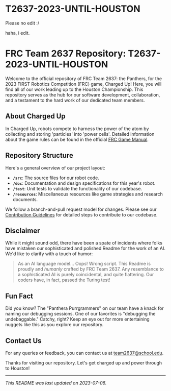 # T2637-2023-UNTIL-HOUSTON
Please no edit :/

haha, i edit.




# FRC Team 2637 Repository: T2637-2023-UNTIL-HOUSTON

Welcome to the official repository of FRC Team 2637: the Panthers, for the 2023 FIRST Robotics Competition (FRC) game, Charged Up! Here, you will find all of our work leading up to the Houston Championship. This repository serves as the hub for our software development, collaboration, and a testament to the hard work of our dedicated team members.

## About Charged Up
In Charged Up, robots compete to harness the power of the atom by collecting and storing 'particles' into 'power cells'. Detailed information about the game rules can be found in the official [FRC Game Manual](https://www.firstinspires.org/resource-library/frc/competition-manual-qa-system). 

## Repository Structure
Here's a general overview of our project layout:

- **`/src`**: The source files for our robot code.
- **`/doc`**: Documentation and design specifications for this year's robot.
- **`/test`**: Unit tests to validate the functionality of our codebase.
- **`/resources`**: Miscellaneous resources like game strategies and research documents.

We follow a branch-and-pull request model for changes. Please see our [Contribution Guidelines](./CONTRIBUTING.md) for detailed steps to contribute to our codebase.

## Disclaimer
While it might sound odd, there have been a spate of incidents where folks have mistaken our sophisticated and polished Readme for the work of an AI. We'd like to clarify with a touch of humor:

> As an AI language model... Oops! Wrong script. This Readme is proudly and *humanly* crafted by FRC Team 2637. Any resemblance to a sophisticated AI is purely coincidental, and quite flattering. Our coders have, in fact, passed the Turing test!

## Fun Fact
Did you know? The "Panthera Purrgrammers" on our team have a knack for naming our debugging sessions. One of our favorites is "debugging the undebaggable." Catchy, right? Keep an eye out for more entertaining nuggets like this as you explore our repository.

## Contact Us
For any queries or feedback, you can contact us at [team2637@school.edu](mailto:team2637@school.edu).

Thanks for visiting our repository. Let's get charged up and power through to Houston!

---

*This README was last updated on 2023-07-06.*
